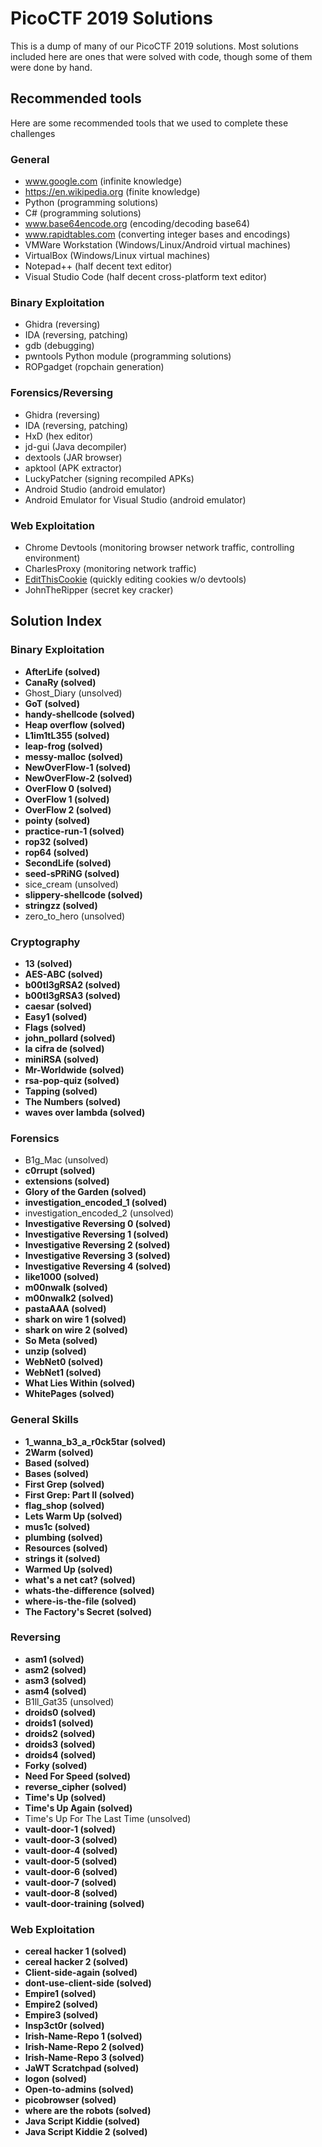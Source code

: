 # PicoCTF 2019 Solutions

This is a dump of many of our PicoCTF 2019 solutions. Most solutions included here are ones that were solved with code, though some of them were done by hand.

## Recommended tools

Here are some recommended tools that we used to complete these challenges


### General
* www.google.com (infinite knowledge)
* https://en.wikipedia.org (finite knowledge)
* Python (programming solutions)
* C# (programming solutions)
* www.base64encode.org (encoding/decoding base64)
* www.rapidtables.com (converting integer bases and encodings)
* VMWare Workstation (Windows/Linux/Android virtual machines)
* VirtualBox (Windows/Linux virtual machines)
* Notepad++ (half decent text editor)
* Visual Studio Code (half decent cross-platform text editor)

### Binary Exploitation
* Ghidra (reversing)
* IDA (reversing, patching)
* gdb (debugging)
* pwntools Python module (programming solutions)
* ROPgadget (ropchain generation)

### Forensics/Reversing
* Ghidra (reversing)
* IDA (reversing, patching)
* HxD (hex editor)
* jd-gui (Java decompiler)
* dextools (JAR browser)
* apktool (APK extractor)
* LuckyPatcher (signing recompiled APKs)
* Android Studio (android emulator)
* Android Emulator for Visual Studio (android emulator)


### Web Exploitation
* Chrome Devtools (monitoring browser network traffic, controlling environment)
* CharlesProxy (monitoring network traffic)
* [EditThisCookie](https://chrome.google.com/webstore/detail/editthiscookie/fngmhnnpilhplaeedifhccceomclgfbg) (quickly editing cookies w/o devtools)
* JohnTheRipper (secret key cracker)

## Solution Index

### Binary Exploitation
* **AfterLife (solved)**
* **CanaRy (solved)**
* Ghost_Diary (unsolved)
* **GoT (solved)**
* **handy-shellcode (solved)**
* **Heap overflow (solved)**
* **L1im1tL355 (solved)**
* **leap-frog (solved)**
* **messy-malloc (solved)**
* **NewOverFlow-1 (solved)**
* **NewOverFlow-2 (solved)**
* **OverFlow 0 (solved)**
* **OverFlow 1 (solved)**
* **OverFlow 2 (solved)**
* **pointy (solved)**
* **practice-run-1 (solved)**
* **rop32 (solved)**
* **rop64 (solved)**
* **SecondLife (solved)**
* **seed-sPRiNG (solved)**
* sice_cream (unsolved)
* **slippery-shellcode (solved)**
* **stringzz (solved)**
* zero_to_hero (unsolved)


### Cryptography
* **13 (solved)**
* **AES-ABC (solved)**
* **b00tl3gRSA2 (solved)**
* **b00tl3gRSA3 (solved)**
* **caesar (solved)**
* **Easy1 (solved)**
* **Flags (solved)**
* **john_pollard (solved)**
* **la cifra de (solved)**
* **miniRSA (solved)**
* **Mr-Worldwide (solved)**
* **rsa-pop-quiz (solved)**
* **Tapping (solved)**
* **The Numbers (solved)**
* **waves over lambda (solved)**

### Forensics
* B1g_Mac (unsolved)
* **c0rrupt (solved)**
* **extensions (solved)**
* **Glory of the Garden (solved)**
* **investigation_encoded_1 (solved)**
* investigation_encoded_2 (unsolved)
* **Investigative Reversing 0 (solved)**
* **Investigative Reversing 1 (solved)**
* **Investigative Reversing 2 (solved)**
* **Investigative Reversing 3 (solved)**
* **Investigative Reversing 4 (solved)**
* **like1000 (solved)**
* **m00nwalk (solved)**
* **m00nwalk2 (solved)**
* **pastaAAA (solved)**
* **shark on wire 1 (solved)**
* **shark on wire 2 (solved)**
* **So Meta (solved)**
* **unzip (solved)**
* **WebNet0 (solved)**
* **WebNet1 (solved)**
* **What Lies Within (solved)**
* **WhitePages (solved)**

### General Skills
* **1_wanna_b3_a_r0ck5tar (solved)**
* **2Warm (solved)**
* **Based (solved)**
* **Bases (solved)**
* **First Grep (solved)**
* **First Grep: Part II (solved)**
* **flag_shop (solved)**
* **Lets Warm Up (solved)**
* **mus1c (solved)**
* **plumbing (solved)**
* **Resources (solved)**
* **strings it (solved)**
* **Warmed Up (solved)**
* **what's a net cat? (solved)**
* **whats-the-difference (solved)**
* **where-is-the-file (solved)**
* **The Factory's Secret (solved)**

### Reversing
* **asm1 (solved)**
* **asm2 (solved)**
* **asm3 (solved)**
* **asm4 (solved)**
* B1ll_Gat35 (unsolved)
* **droids0 (solved)**
* **droids1 (solved)**
* **droids2 (solved)**
* **droids3 (solved)**
* **droids4 (solved)**
* **Forky (solved)**
* **Need For Speed (solved)**
* **reverse_cipher (solved)**
* **Time's Up (solved)**
* **Time's Up Again (solved)**
* Time's Up For The Last Time (unsolved)
* **vault-door-1 (solved)**
* **vault-door-3 (solved)**
* **vault-door-4 (solved)**
* **vault-door-5 (solved)**
* **vault-door-6 (solved)**
* **vault-door-7 (solved)**
* **vault-door-8 (solved)**
* **vault-door-training (solved)**

### Web Exploitation
* **cereal hacker 1 (solved)**
* **cereal hacker 2 (solved)**
* **Client-side-again (solved)**
* **dont-use-client-side (solved)**
* **Empire1 (solved)**
* **Empire2 (solved)**
* **Empire3 (solved)**
* **Insp3ct0r (solved)**
* **Irish-Name-Repo 1 (solved)**
* **Irish-Name-Repo 2 (solved)**
* **Irish-Name-Repo 3 (solved)**
* **JaWT Scratchpad (solved)**
* **logon (solved)**
* **Open-to-admins (solved)**
* **picobrowser (solved)**
* **where are the robots (solved)**
* **Java Script Kiddie (solved)**
* **Java Script Kiddie 2 (solved)**